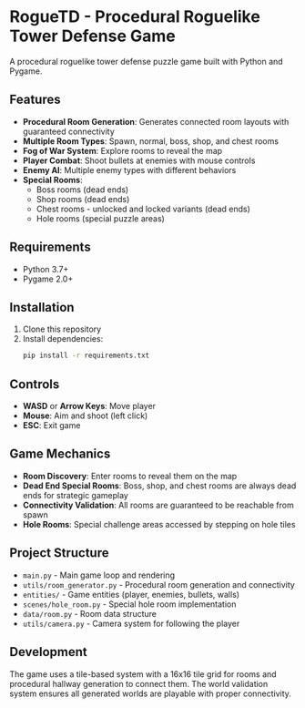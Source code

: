 # RogueTD - Procedural Roguelike Tower Defense Game

A procedural roguelike tower defense puzzle game built with Python and Pygame.

## Features

- **Procedural Room Generation**: Generates connected room layouts with guaranteed connectivity
- **Multiple Room Types**: Spawn, normal, boss, shop, and chest rooms
- **Fog of War System**: Explore rooms to reveal the map
- **Player Combat**: Shoot bullets at enemies with mouse controls
- **Enemy AI**: Multiple enemy types with different behaviors
- **Special Rooms**: 
  - Boss rooms (dead ends)
  - Shop rooms (dead ends)  
  - Chest rooms - unlocked and locked variants (dead ends)
  - Hole rooms (special puzzle areas)

## Requirements

- Python 3.7+
- Pygame 2.0+

## Installation

1. Clone this repository
2. Install dependencies:
   ```bash
   pip install -r requirements.txt
   ```

## Controls

- **WASD** or **Arrow Keys**: Move player
- **Mouse**: Aim and shoot (left click)
- **ESC**: Exit game

## Game Mechanics

- **Room Discovery**: Enter rooms to reveal them on the map
- **Dead End Special Rooms**: Boss, shop, and chest rooms are always dead ends for strategic gameplay
- **Connectivity Validation**: All rooms are guaranteed to be reachable from spawn
- **Hole Rooms**: Special challenge areas accessed by stepping on hole tiles

## Project Structure

- `main.py` - Main game loop and rendering
- `utils/room_generator.py` - Procedural room generation and connectivity
- `entities/` - Game entities (player, enemies, bullets, walls)
- `scenes/hole_room.py` - Special hole room implementation
- `data/room.py` - Room data structure
- `utils/camera.py` - Camera system for following the player

## Development

The game uses a tile-based system with a 16x16 tile grid for rooms and procedural hallway generation to connect them. The world validation system ensures all generated worlds are playable with proper connectivity.
